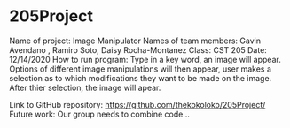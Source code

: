 # 205Project

Name of project: Image Manipulator
Names of team members: Gavin Avendano , Ramiro Soto, Daisy Rocha-Montanez
Class: CST 205
Date: 12/14/2020
How to run program: Type in a key word, an image will appear. Options of different image manipulations will then appear, user makes a selection as to which
                    modifications they want to be made on the image. After thier selection, the image will apear.

Link to GitHub repository: https://github.com/thekokoloko/205Project/
Future work:
            Our group needs to combine code...
